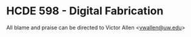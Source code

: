 # HCDE 598 - Digital Fabrication

All blame and praise can be directed to Victor Allen <[vwallen@uw.edu](mailto:vwallen@uw.edu)>
